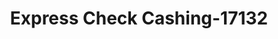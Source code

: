 ---
f_zip-code: 19094
f_state-code: PA
title: Express Check Cashing-17132
f_phone: 610-447-1476
f_city-only: Woodlyn
f_address: Woodlyn Shopping Centre Woodlyn
f_location-unique-id: '17132'
slug: express-check-cashing-17132
updated-on: '2024-05-30T13:46:58.046Z'
created-on: '2024-05-30T13:36:59.803Z'
published-on: '2024-05-30T13:54:32.469Z'
f_city-state: cms/city/woodlyn-pa.md
f_company: cms/company/express-check-cashing.md
f_state: cms/state/pennsylvania.md
layout: '[payday-loan].html'
tags: payday-loan
---